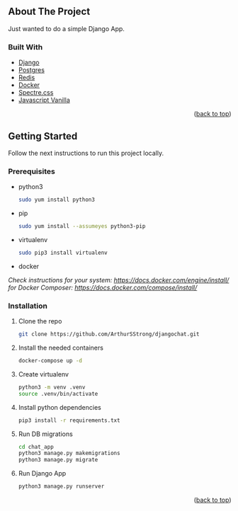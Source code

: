 ## About The Project

Just wanted to do a simple Django App.

### Built With

* [Django](https://www.djangoproject.com/)
* [Postgres](https://www.postgresql.org/)
* [Redis](https://redis.io/)
* [Docker](https://www.docker.com/)
* [Spectre.css](https://picturepan2.github.io/spectre/)
* [Javascript Vanilla](http://vanilla-js.com/)


<p align="right">(<a href="#top">back to top</a>)</p>

<!-- GETTING STARTED -->
## Getting Started

Follow the next instructions to run this project locally.

### Prerequisites

* python3
  ```sh
  sudo yum install python3
  ```

* pip
  ```sh
  sudo yum install --assumeyes python3-pip
  ```

* virtualenv
  ```sh
  sudo pip3 install virtualenv 
  ```

* docker

_Check instructions for your system: https://docs.docker.com/engine/install/_
_for Docker Composer: https://docs.docker.com/compose/install/_

### Installation

1. Clone the repo
   ```sh
   git clone https://github.com/ArthurSStrong/djangochat.git
   ```
3. Install the needed containers
   ```sh
   docker-compose up -d
   ```
4. Create virtualenv
   ```sh
   python3 -m venv .venv
   source .venv/bin/activate
   ```
5. Install python dependencies
   ```sh
   pip3 install -r requirements.txt
   ```
6. Run DB migrations
   ```sh
   cd chat_app
   python3 manage.py makemigrations
   python3 manage.py migrate
   ```
7. Run Django App
   ```sh
   python3 manage.py runserver
   ```

<p align="right">(<a href="#top">back to top</a>)</p>

